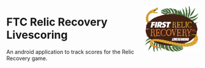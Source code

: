 <img
    src="/app/src/main/res/drawable/logo.png"
    width="144"
    height="120"
    title="Logo"
    align="right"
    alt="Relic Recovery Logo"/>

# FTC Relic Recovery Livescoring

An android application to track scores for the Relic Recovery game.
